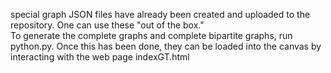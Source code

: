 special graph JSON files have already been created and uploaded to the repository.  One can use these "out of the box."  
To generate the complete graphs and complete bipartite graphs, run python.py.
Once this has been done, they can be loaded into the canvas by interacting with the web page indexGT.html
